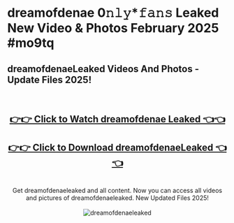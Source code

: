 # dreamofdenae 0𝚗𝚕𝚢*𝚏𝚊𝚗𝚜 Leaked New Video & Photos February 2025 #mo9tq

<h2>dreamofdenaeLeaked Videos And Photos - Update Files 2025!</h2>
<br>
<div align="center">
<h2><a href="https://mediaupload.pro?title=dreamofdenae&ref=11F" rel="nofollow">👉👉 Click to Watch dreamofdenae Leaked 👈👈</a></h2>
<h2><a href="https://mediaupload.pro?title=dreamofdenae&ref=11F" rel="nofollow">👉👉 Click to Download dreamofdenaeLeaked 👈👈</a></h2>
<br>
Get dreamofdenaeleaked and all content. Now you can access all videos and pictures of dreamofdenaeleaked. New Updated Files 2025!
<br>
<br>
<a href="https://mediaupload.pro?title=dreamofdenae&ref=11F" rel="nofollow" data-target="animated-image.originalLink"><img src="https://i.ibb.co/Gkj2r4b/banner.png" alt="dreamofdenaeleaked" style="max-width: 100%; display: inline-block;" data-target="animated-image.originalImage"></a>
</div>
<br>

